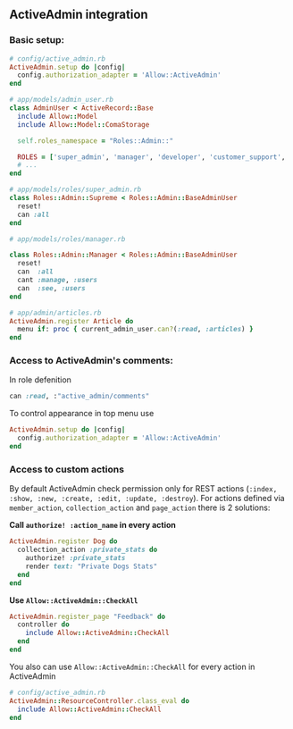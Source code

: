 ## ActiveAdmin integration

### Basic setup:

```ruby
# config/active_admin.rb
ActiveAdmin.setup do |config|
  config.authorization_adapter = 'Allow::ActiveAdmin'
end

# app/models/admin_user.rb
class AdminUser < ActiveRecord::Base
  include Allow::Model
  include Allow::Model::ComaStorage

  self.roles_namespace = "Roles::Admin::"

  ROLES = ['super_admin', 'manager', 'developer', 'customer_support', 'finance']
  # ...
end

# app/models/roles/super_admin.rb
class Roles::Admin::Supreme < Roles::Admin::BaseAdminUser
  reset!
  can :all
end

# app/models/roles/manager.rb

class Roles::Admin::Manager < Roles::Admin::BaseAdminUser
  reset!
  can  :all
  cant :manage, :users
  can  :see, :users
end

# app/admin/articles.rb
ActiveAdmin.register Article do
  menu if: proc { current_admin_user.can?(:read, :articles) }
end
```

### Access to ActiveAdmin's comments:

In role defenition
```ruby
can :read, :"active_admin/comments"
```

To control appearance in top menu use

```ruby
ActiveAdmin.setup do |config|
  config.authorization_adapter = 'Allow::ActiveAdmin'
end
```

### Access to custom actions

By default ActiveAdmin check permission only for REST actions (`:index, :show, :new, :create, :edit, :update, :destroy`).
For actions defined via `member_action`, `collection_action` and `page_action` there is 2 solutions:

**Call `authorize! :action_name` in every action**

```ruby
ActiveAdmin.register Dog do
  collection_action :private_stats do
    authorize! :private_stats
    render text: "Private Dogs Stats"
  end
end
```

**Use `Allow::ActiveAdmin::CheckAll`**

```ruby
ActiveAdmin.register_page "Feedback" do
  controller do
    include Allow::ActiveAdmin::CheckAll
  end
end
```

You also can use `Allow::ActiveAdmin::CheckAll` for every action in ActiveAdmin

```ruby
# config/active_admin.rb
ActiveAdmin::ResourceController.class_eval do
  include Allow::ActiveAdmin::CheckAll
end
```
